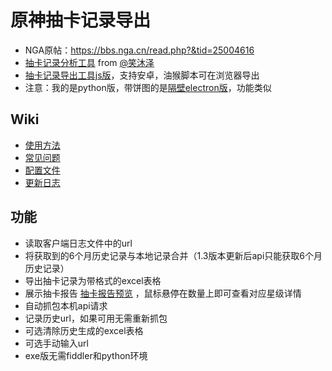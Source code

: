 # 原神抽卡记录导出
 - NGA原帖：https://bbs.nga.cn/read.php?&tid=25004616
 - [抽卡记录分析工具](https://voderl.github.io/genshin-gacha-analyzer/) from [@笑沐泽](https://bbs.nga.cn/read.php?tid=25004616&page=16#pid491033187Anchor)
 - [抽卡记录导出工具js版](https://github.com/sunfkny/genshin-gacha-export-js)，支持安卓，油猴脚本可在浏览器导出
 - 注意：我的是python版，带饼图的是[隔壁electron版](https://github.com/biuuu/genshin-gacha-export)，功能类似

## Wiki
 - [使用方法](https://github.com/sunfkny/genshin-gacha-export/wiki/%E4%BD%BF%E7%94%A8%E6%96%B9%E6%B3%95)
 - [常见问题](https://github.com/sunfkny/genshin-gacha-export/wiki/%E5%B8%B8%E8%A7%81%E9%97%AE%E9%A2%98)
 - [配置文件](https://github.com/sunfkny/genshin-gacha-export/wiki/%E9%85%8D%E7%BD%AE%E6%96%87%E4%BB%B6)
 - [更新日志](https://github.com/sunfkny/genshin-gacha-export/wiki/%E6%9B%B4%E6%96%B0%E6%97%A5%E5%BF%97)

## 功能
 - 读取客户端日志文件中的url
 - 将获取到的6个月历史记录与本地记录合并（1.3版本更新后api只能获取6个月历史记录）
 - 导出抽卡记录为带格式的excel表格
 - 展示抽卡报告 [抽卡报告预览](抽卡报告.md) ，鼠标悬停在数量上即可查看对应星级详情
 - 自动抓包本机api请求
 - 记录历史url，如果可用无需重新抓包
 - 可选清除历史生成的excel表格
 - 可选手动输入url
 - exe版无需fiddler和python环境
